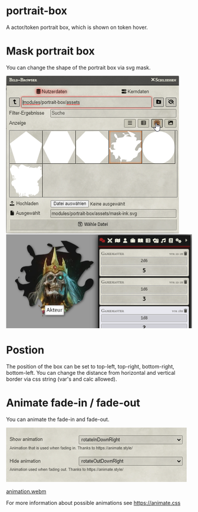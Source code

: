 # portrait-box
A actor/token portrait box, which is shown on token hover.

# Mask portrait box
You can change the shape of the portrait box via svg mask.

![sc-2.png](screenshots%2Fsc-2.png)
![sc-1.png](screenshots%2Fsc-1.png)
# Postion
The position of the box can be set to top-left, top-right, bottom-right, bottom-left. You can change the distance from horizontal and vertical border via css string (var's and calc allowed).
# Animate fade-in / fade-out
You can animate the fade-in and fade-out. 

![sc-3.png](screenshots%2Fsc-3.png)

[animation.webm](https://user-images.githubusercontent.com/10399481/212316733-ade6e984-22a8-4f8f-952c-4d625c7ececb.webm)

For more information about possible animations see https://animate.css
